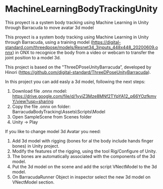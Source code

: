 # MachineLearningBodyTrackingUnity
This proyect is a system body tracking using Machine Learning in Unity  through Barracuda to move avatar 3d model


This proyect is a system body tracking using Machine Learning in Unity 
through Barracuda, using a training model (https://digital-standard.com/threedpose/models/Resnet34_3inputs_448x448_20200609.onnx) in ONX to recognice the body from a video or webcam to transfer the joint position to a model 3d.

This project is based on the "ThreeDPoseUnityBarracuda”, developed by Hinori (https://github.com/digital-standard/ThreeDPoseUnityBarracuda).

In this project you can add easly a 3d model, following the next steps:

1. Download file .onnx model: https://drive.google.com/file/d/1yviZ3Mze8MNf2TYpYA12_p66YOzfkmvY/view?usp=sharing
2. Copy the file .onnx on folder:  BarracudaBodyTracking\Assets\Scripts\Model
3. Open SampleScene from Scenes folder
4. Unity -> Play

If you like to change model 3d Avatar you need:
1. Add 3d model with rigging (bones for al the body include hands finger bones) in Unity project.
2. Modify the features of the rigging, using the tool Rig/Configure of Unity.
3. The bones are automatically associated with the components of the 3d model.
4. Put the 3d model on the scene and add the script VNectModel to the 3d model.
5. On BarracudaRunner Object in inspector select the new 3d model on VNectModel section.
